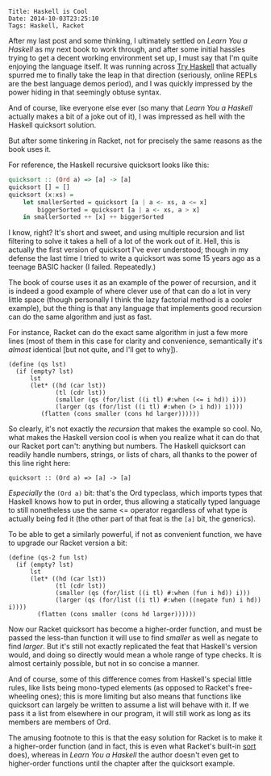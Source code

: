     Title: Haskell is Cool
    Date: 2014-10-03T23:25:10
    Tags: Haskell, Racket

After my last post and some thinking, I ultimately settled on *Learn You a Haskell* as my next book to work through, and after some initial hassles trying to get a decent working environment set up, I must say that I'm quite enjoying the language itself. It was running across [Try Haskell](http://tryhaskell.org/) that actually spurred me to finally take the leap in that direction (seriously, online REPLs are the best language demos period), and I was quickly impressed by the power hiding in that seemingly obtuse syntax.

And of course, like everyone else ever (so many that *Learn You a Haskell* actually makes a bit of a joke out of it), I was impressed as hell with the Haskell quicksort solution.

But after some tinkering in Racket, not for precisely the same reasons as the book uses it.

<!-- more -->
For reference, the Haskell recursive quicksort looks like this:

```haskell
quicksort :: (Ord a) => [a] -> [a]
quicksort [] = []
quicksort (x:xs) =
    let smallerSorted = quicksort [a | a <- xs, a <= x]
        biggerSorted = quicksort [a | a <- xs, a > x]
    in smallerSorted ++ [x] ++ biggerSorted
```
I know, right? It's short and sweet, and using multiple recursion and list filtering to solve it takes a hell of a lot of the work out of it. Hell, this is actually the first version of quicksort I've ever understood; though in my defense the last time I tried to write a quicksort was some 15 years ago as a teenage BASIC hacker (I failed. Repeatedly.)

The book of course uses it as an example of the power of recursion, and it is indeed a good example of where clever use of that can do a lot in very little space (though personally I think the lazy factorial method is a cooler example), but the thing is that any language that implements good recursion can do the same algorithm and just as fast.

For instance, Racket can do the exact same algorithm in just a few more lines (most of them in this case for clarity and convenience, semantically it's *almost* identical [but not quite, and I'll get to why]).

```racket
(define (qs lst)
  (if (empty? lst)
      lst
      (let* ((hd (car lst))
             (tl (cdr lst))
             (smaller (qs (for/list ((i tl) #:when (<= i hd)) i)))
             (larger (qs (for/list ((i tl) #:when (> i hd)) i))))
		 (flatten (cons smaller (cons hd larger))))))
```

So clearly, it's not exactly the *recursion* that makes the example so cool. No, what makes the Haskell version cool is when you realize what it can do that our Racket port can't: anything but numbers. The Haskell quicksort can readily handle numbers, strings, or lists of chars, all thanks to the power of this line right here:

``quicksort :: (Ord a) => [a] -> [a]``

*Especially* the ``(Ord a)`` bit: that's the Ord typeclass, which imports types that Haskell knows how to put in order, thus allowing a statically typed language to still nonetheless use the same <= operator regardless of what type is actually being fed it (the other part of that feat is the ``[a]`` bit, the generics).

To be able to get a similarly powerful, if not as convenient function, we have to upgrade our Racket version a bit:

```racket
(define (qs-2 fun lst)
  (if (empty? lst)
      lst
      (let* ((hd (car lst))
             (tl (cdr lst))
             (smaller (qs (for/list ((i tl) #:when (fun i hd)) i)))
             (larger (qs (for/list ((i tl) #:when ((negate fun) i hd)) i))))
        (flatten (cons smaller (cons hd larger))))))
```
Now our Racket quicksort has become a higher-order function, and must be passed the less-than function it will use to find *smaller* as well as negate to find *larger*. But it's still not exactly replicated the feat that Haskell's version would, and doing so directly would mean a whole range of type checks. It is almost certainly possible, but not in so concise a manner.

And of course, some of this difference comes from Haskell's special little rules, like lists being mono-typed elements (as opposed to Racket's free-wheeling ones); this is more limiting but also means that functions like quicksort can largely be written to assume a list will behave with it. If we pass it a list from elsewhere in our program, it will still work as long as its members are members of Ord.

The amusing footnote to this is that the easy solution for Racket is to make it a higher-order function (and in fact, this is even what Racket's built-in [sort](http://docs.racket-lang.org/reference/pairs.html#%28def._%28%28lib._racket%2Fprivate%2Flist..rkt%29._sort%29%29) does), whereas in *Learn You a Haskell* the author doesn't even get to higher-order functions until the chapter after the quicksort example.
